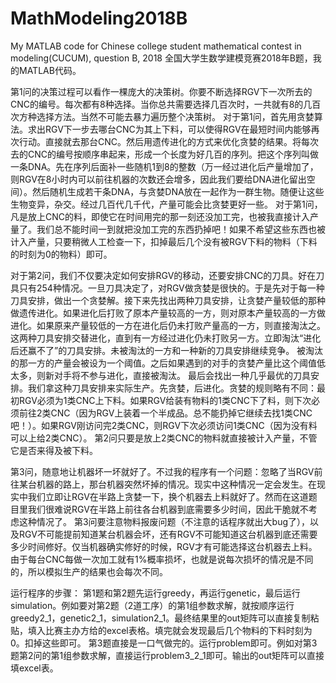 # MathModeling2018B
My MATLAB code for Chinese college student mathematical contest in modeling(CUCUM), question B, 2018
全国大学生数学建模竞赛2018年B题，我的MATLAB代码。

第1问的决策过程可以看作一棵庞大的决策树。你要不断选择RGV下一次所去的CNC的编号。每次都有8种选择。当你总共需要选择几百次时，一共就有8的几百次方种选择方法。当然不可能去暴力遍历整个决策树。
对于第1问，首先用贪婪算法。求出RGV下一步去哪台CNC为其上下料，可以使得RGV在最短时间内能够再次行动。直接就去那台CNC。然后用遗传进化的方式来优化贪婪的结果。将每次去的CNC的编号按顺序串起来，形成一个长度为好几百的序列。把这个序列叫做一条DNA。先在序列后面补一些随机1到8的整数（万一经过进化后产量增加了，则RGV在8小时内可以前往机器的次数还会增多，因此我们要给DNA进化留出空间）。然后随机生成若干条DNA，与贪婪DNA放在一起作为一群生物。随便让这些生物变异，杂交。经过几百代几千代，产量可能会比贪婪更好一些。
对于第1问，凡是放上CNC的料，即使它在时间用完的那一刻还没加工完，也被我直接计入产量了。我们总不能时间一到就把没加工完的东西扔掉吧！如果不希望这些东西也被计入产量，只要稍微人工检查一下，扣掉最后几个没有被RGV下料的物料（下料的时刻为0的物料）即可。

对于第2问，我们不仅要决定如何安排RGV的移动，还要安排CNC的刀具。好在刀具只有254种情况。一旦刀具决定了，对RGV做贪婪是很快的。于是先对于每一种刀具安排，做出一个贪婪解。接下来先找出两种刀具安排，让贪婪产量较低的那种做遗传进化。如果进化后打败了原本产量较高的一方，则对原本产量较高的一方做进化。如果原来产量较低的一方在进化后仍未打败产量高的一方，则直接淘汰之。这两种刀具安排交替进化，直到有一方经过进化仍未打败另一方。立即淘汰“进化后还赢不了”的刀具安排。未被淘汰的一方和一种新的刀具安排继续竞争。
被淘汰的那一方的产量会被设为一个阈值。之后如果遇到的对手的贪婪产量比这个阈值低太多，则新对手将不参与进化，直接被淘汰。
最后会找出一种几乎最优的刀具安排。我们拿这种刀具安排来实际生产。先贪婪，后进化。贪婪的规则略有不同：最初RGV必须为1类CNC上下料。如果RGV给装有物料的1类CNC下了料，则下次必须前往2类CNC（因为RGV上装着一个半成品。总不能扔掉它继续去找1类CNC吧！）。如果RGV刚访问完2类CNC，则RGV下次必须访问1类CNC（因为没有料可以上给2类CNC）。
第2问只要是放上2类CNC的物料就直接被计入产量，不管它是否来得及被下料。

第3问，随意地让机器坏一坏就好了。不过我的程序有一个问题：忽略了当RGV前往某台机器的路上，那台机器突然坏掉的情况。现实中这种情况一定会发生。在现实中我们立即让RGV在半路上贪婪一下，换个机器去上料就好了。然而在这道题目里我们很难说RGV在半路上前往各台机器到底需要多少时间，因此干脆就不考虑这种情况了。
第3问要注意物料报废问题（不注意的话程序就出大bug了），以及RGV不可能提前知道某台机器会坏，还有RGV不可能知道这台机器到底还需要多少时间修好。仅当机器确实修好的时候，RGV才有可能选择这台机器去上料。
由于每台CNC每做一次加工就有1%概率损坏，也就是说每次损坏的情况是不同的，所以模拟生产的结果也会每次不同。

运行程序的步骤：
第1题和第2题先运行greedy，再运行genetic，最后运行simulation。例如要对第2题（2道工序）的第1组参数求解，就按顺序运行greedy2_1，genetic2_1，simulation2_1。最终结果里的out矩阵可以直接复制粘贴，填入比赛主办方给的excel表格。填完就会发现最后几个物料的下料时刻为0。扣掉这些即可。
第3题直接是一口气做完的。运行problem即可。例如对第3题第2问的第1组参数求解，直接运行problem3_2_1即可。输出的out矩阵可以直接填excel表。
